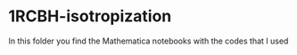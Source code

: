 # 1RCBH-isotropization
In this folder you find the Mathematica notebooks with the codes that I used 
